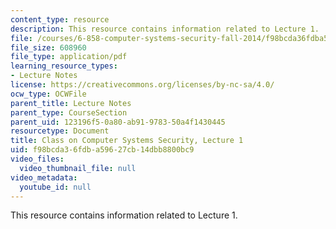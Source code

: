 ```yaml
---
content_type: resource
description: This resource contains information related to Lecture 1.
file: /courses/6-858-computer-systems-security-fall-2014/f98bcda36fdba59627cb14dbb8800bc9_MIT6_858F14_lec1.pdf
file_size: 608960
file_type: application/pdf
learning_resource_types:
- Lecture Notes
license: https://creativecommons.org/licenses/by-nc-sa/4.0/
ocw_type: OCWFile
parent_title: Lecture Notes
parent_type: CourseSection
parent_uid: 123196f5-0a80-ab91-9783-50a4f1430445
resourcetype: Document
title: Class on Computer Systems Security, Lecture 1
uid: f98bcda3-6fdb-a596-27cb-14dbb8800bc9
video_files:
  video_thumbnail_file: null
video_metadata:
  youtube_id: null
---
```

This resource contains information related to Lecture 1.